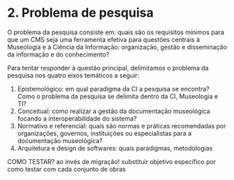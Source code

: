 # 2. Problema de pesquisa

O problema da pesquisa consiste em: quais são os requisitos mínimos para que um CMS seja uma ferramenta efetiva para questões centrais à Museologia e à Ciência da Informação: organização, gestão e disseminação da informação e do conhecimento?

Para tentar responder à questão principal, delimitamos o problema da pesquisa nos quatro eixos temáticos a seguir:

1. Epistemológico: em qual paradigma da CI a pesquisa se encontra? Como o problema da pesquisa se delimita dentro da CI, Museologia e TI?
2. Conceitual: como realizar a gestão da documentação museológica focando a interoperabilidade do sistema?
3. Normativo e referencial: quais são normas e práticas recomendadas por organizações, governos, instituições ou especialistas para a documentação museológica?
4. Arquitetura e design de softwares: quais paradigmas, metodologias

COMO TESTAR? ao invés de migração!
substituir objetivo específico por como testar com cada conjunto de obras
